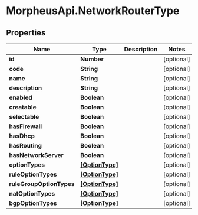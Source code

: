 # MorpheusApi.NetworkRouterType

## Properties

Name | Type | Description | Notes
------------ | ------------- | ------------- | -------------
**id** | **Number** |  | [optional] 
**code** | **String** |  | [optional] 
**name** | **String** |  | [optional] 
**description** | **String** |  | [optional] 
**enabled** | **Boolean** |  | [optional] 
**creatable** | **Boolean** |  | [optional] 
**selectable** | **Boolean** |  | [optional] 
**hasFirewall** | **Boolean** |  | [optional] 
**hasDhcp** | **Boolean** |  | [optional] 
**hasRouting** | **Boolean** |  | [optional] 
**hasNetworkServer** | **Boolean** |  | [optional] 
**optionTypes** | [**[OptionType]**](OptionType.md) |  | [optional] 
**ruleOptionTypes** | [**[OptionType]**](OptionType.md) |  | [optional] 
**ruleGroupOptionTypes** | [**[OptionType]**](OptionType.md) |  | [optional] 
**natOptionTypes** | [**[OptionType]**](OptionType.md) |  | [optional] 
**bgpOptionTypes** | [**[OptionType]**](OptionType.md) |  | [optional] 


